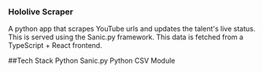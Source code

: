 ### Hololive Scraper
A python app that scrapes YouTube urls and updates the talent's live status. This is served using the Sanic.py framework.
This data is fetched from a TypeScript + React frontend.

##Tech Stack
Python
Sanic.py
Python CSV Module
